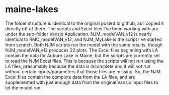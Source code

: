 # maine-lakes
The folder structure is identical to the original posted to github, as I copied it directly off of there. The scripts and Excel files I've been working with are under the sub-folder Vansjo Application. NJM_modelVAN_v12 is nearly identical to RMC_modelVAN_v12, and NJM_MyLake is the script I've started from scratch. Both NJM scripts run the model with the same results, though NJM_modelVAN_v12 produces 22 plots. The Excel files beginning with LA contain the data for Auburn Lake in Maine, but the scripts are currently set to read the NJM Excel files. This is because the scripts will not run using the LA files, presumably because the data is incomplete and it will not run without certain inputs/parameters that those files are missing. So, the NJM Excel files contain the complete data from the LA files, and are supplemented with just enough data from the original Vansjo input files to let the model run.
